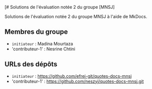 [# Solutions de l'évaluation notée 2 du groupe [MNSJ]

Solutions de l'évaluation notée 2 du groupe MNSJ à l'aide de MkDocs.

## Membres du groupe

- `initiateur` : Madina Mourtaza
- 'contributeur-1' : Nesrine Chtini

## URLs des dépôts

- `initiateur` : https://github.com/efrei-git/quotes-docs-mnsj
- 'contributeur-1' : https://github.com/neszyj/quotes-docs-mnsj.git
